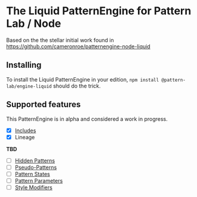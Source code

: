# The Liquid PatternEngine for Pattern Lab / Node

Based on the the stellar initial work found in https://github.com/cameronroe/patternengine-node-liquid

## Installing

To install the Liquid PatternEngine in your edition, `npm install @pattern-lab/engine-liquid` should do the trick.

## Supported features

This PatternEngine is in alpha and considered a work in progress.

* [x] [Includes](https://patternlab.io/docs/including-patterns/)
* [x] Lineage

**TBD**

* [ ] [Hidden Patterns](http://patternlab.io/docs/pattern-hiding.html)
* [ ] [Pseudo-Patterns](http://patternlab.io/docs/pattern-pseudo-patterns.html)
* [ ] [Pattern States](http://patternlab.io/docs/pattern-states.html)
* [ ] [Pattern Parameters](http://patternlab.io/docs/pattern-parameters.html)
* [ ] [Style Modifiers](http://patternlab.io/docs/pattern-stylemodifier.html)
